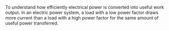 To understand how efficiently electrical power is converted into useful work output. In an electric power system, a load with a low power factor draws more current than a load with a high power factor for the same amount of useful power transferred.<br>